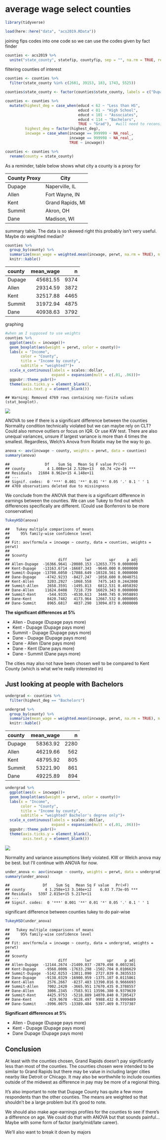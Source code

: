 average wage select counties
================

``` r
library(tidyverse)
```

``` r
load(here::here("data", "acs2019.RData"))
```

joining fips codes into one code so we can use the codes given by fact
finder

``` r
counties <- acs2019 %>% 
  unite("state_county", statefip, countyfip, sep = "", na.rm = TRUE, remove = FALSE)
```

filtering counties of interest

``` r
counties <- counties %>% 
  filter(state_county %in% c(2681, 39153, 183, 1743, 5525))

counties$state_county <- factor(counties$state_county, labels = c("Dupage", "Allen", "Kent", "Summit", "Dane"))

counties <- counties %>% 
  mutate(highest_deg = case_when(educd < 62 ~ "Less than HS",
                                 educd < 81 ~ "High School",
                                 educd < 101 ~ "Associates",
                                 educd < 114 ~ "Bachelors",
                                 TRUE ~ "Grad"),  #will need to reconsider these blocks
         highest_deg = factor(highest_deg),
         incwage = case_when(incwage == 999999 ~ NA_real_,
                             incwage == 999998 ~ NA_real_,
                             TRUE ~ incwage))

counties <- counties %>% 
  rename(county = state_county)
```

As a reminder, table below shows what city a county is a proxy for

| County Proxy | City             |
|--------------|------------------|
| Dupage       | Naperville, IL   |
| Allen        | Fort Wayne, IN   |
| Kent         | Grand Rapids, MI |
| Summit       | Akron, OH        |
| Dane         | Madison, WI      |

summary table. The data is so skewed right this probably isn’t very
useful. Maybe do weighted median?

``` r
counties %>% 
  group_by(county) %>% 
  summarize(mean_wage = weighted.mean(incwage, perwt, na.rm = TRUE), n = n()) %>% 
  knitr::kable()
```

| county | mean\_wage |    n |
|:-------|-----------:|-----:|
| Dupage |   45681.55 | 9374 |
| Allen  |   29314.59 | 3872 |
| Kent   |   32517.88 | 4465 |
| Summit |   31972.94 | 4875 |
| Dane   |   40938.63 | 3792 |

graphing

``` r
#when am I supposed to use weights
counties %>% 
  ggplot(aes(x = incwage))+
  geom_boxplot(aes(weight = perwt, color = county))+
  labs(x = "Income",
       color = "County",
       title = "Income by county",
       subtitle = "weighted?")+
  scale_x_continuous(labels = scales::dollar,
                     expand = expansion(mult = c(.01, .06)))+
  ggpubr::theme_pubr()+
  theme(axis.ticks.y = element_blank(),
        axis.text.y = element_blank())
```

    ## Warning: Removed 4769 rows containing non-finite values (stat_boxplot).

![](county_analysis_files/figure-gfm/unnamed-chunk-6-1.png)<!-- -->

ANOVA to see if there is a significant difference between the counties
Normality condition technically violated but we can maybe rely on CLT?
Could also remove outliers or focus on IQR. Or use KW test. There are
also unequal variances, unsure if largest variance is more than 4 times
the smallest. Regardless, Welch’s Anova from Rstatix may be the way to
go.

``` r
anova <- aov(incwage ~ county, weights = perwt, data = counties)
summary(anova)
```

    ##                Df    Sum Sq   Mean Sq F value Pr(>F)    
    ## county          4 1.008e+14 2.520e+13   60.74 <2e-16 ***
    ## Residuals   21604 8.962e+15 4.148e+11                   
    ## ---
    ## Signif. codes:  0 '***' 0.001 '**' 0.01 '*' 0.05 '.' 0.1 ' ' 1
    ## 4769 observations deleted due to missingness

We conclude from the ANOVA that there is a significant difference in
earnings between the counties. We can use Tukey to find out which
differences specifically are different. (Could use Bonferroni to be more
conservative)

``` r
TukeyHSD(anova)
```

    ##   Tukey multiple comparisons of means
    ##     95% family-wise confidence level
    ## 
    ## Fit: aov(formula = incwage ~ county, data = counties, weights = perwt)
    ## 
    ## $county
    ##                      diff        lwr        upr     p adj
    ## Allen-Dupage  -16366.9641 -20080.153 -12653.775 0.0000000
    ## Kent-Dupage   -13163.6714 -16687.343  -9640.000 0.0000000
    ## Summit-Dupage -13708.6050 -17088.649 -10328.561 0.0000000
    ## Dane-Dupage    -4742.9233  -8427.247  -1058.600 0.0040751
    ## Kent-Allen      3203.2927  -1068.558   7475.143 0.2442808
    ## Summit-Allen    2658.3591  -1495.813   6812.531 0.4058392
    ## Dane-Allen     11624.0408   7218.739  16029.343 0.0000000
    ## Summit-Kent     -544.9335  -4530.613   3440.745 0.9958893
    ## Dane-Kent       8420.7482   4173.964  12667.532 0.0000005
    ## Dane-Summit     8965.6817   4837.290  13094.073 0.0000000

**The significant differences at 5%**

-   Allen - Dupage (Dupage pays more)
-   Kent - Dupage (Dupage pays more)
-   Summit - Dupage (Dupage pays more)
-   Dane - Dupage (Dupage pays more)
-   Dane - Allen (Dane pays more)
-   Dane - Kent (Dane pays more)
-   Dane - Summit (Dane pays more)

The cities may also not have been chosen well to be compared to Kent
County (which is what we’re really interested in)

## Just looking at people with Bachelors

``` r
undergrad <- counties %>% 
  filter(highest_deg == "Bachelors")
```

``` r
undergrad %>% 
  group_by(county) %>% 
  summarize(mean_wage = weighted.mean(incwage, perwt, na.rm = TRUE), n = n()) %>% 
  knitr::kable()
```

| county | mean\_wage |    n |
|:-------|-----------:|-----:|
| Dupage |   58363.92 | 2280 |
| Allen  |   46219.66 |  562 |
| Kent   |   48795.92 |  805 |
| Summit |   53221.90 |  861 |
| Dane   |   49225.89 |  894 |

``` r
undergrad %>% 
  ggplot(aes(x = incwage))+
  geom_boxplot(aes(weight = perwt, color = county))+
  labs(x = "Income",
       color = "County",
       title = "Income by county",
       subtitle = "weighted? Bachelor's degree only")+
  scale_x_continuous(labels = scales::dollar,
                     expand = expansion(mult = c(.01, .06)))+
  ggpubr::theme_pubr()+
  theme(axis.ticks.y = element_blank(),
        axis.text.y = element_blank())
```

![](county_analysis_files/figure-gfm/unnamed-chunk-11-1.png)<!-- -->

Normality and variance assumptions likely violated. KW or Welch anova
may be best. but I’ll continue with ANOVA for now.

``` r
under_anova <- aov(incwage ~ county, weights = perwt, data = undergrad)
summary(under_anova)
```

    ##               Df    Sum Sq   Mean Sq F value   Pr(>F)    
    ## county         4 1.258e+13 3.146e+12    6.03 7.73e-05 ***
    ## Residuals   5397 2.815e+15 5.217e+11                     
    ## ---
    ## Signif. codes:  0 '***' 0.001 '**' 0.01 '*' 0.05 '.' 0.1 ' ' 1

significant difference between counties tukey to do pair-wise

``` r
TukeyHSD(under_anova)
```

    ##   Tukey multiple comparisons of means
    ##     95% family-wise confidence level
    ## 
    ## Fit: aov(formula = incwage ~ county, data = undergrad, weights = perwt)
    ## 
    ## $county
    ##                      diff        lwr       upr     p adj
    ## Allen-Dupage  -12144.2674 -21409.037 -2879.498 0.0032301
    ## Kent-Dupage    -9568.0006 -17633.298 -1502.704 0.0106629
    ## Summit-Dupage  -5142.0253 -13011.090  2727.039 0.3835533
    ## Dane-Dupage    -9138.0329 -16900.959 -1375.107 0.0115861
    ## Kent-Allen      2576.2667  -8237.483 13390.016 0.9666693
    ## Summit-Allen    7002.2420  -3665.951 17670.435 0.3788557
    ## Dane-Allen      3006.2345  -7583.911 13596.380 0.9379639
    ## Summit-Kent     4425.9753  -5218.889 14070.840 0.7205417
    ## Dane-Kent        429.9678  -9128.497  9988.432 0.9999489
    ## Dane-Summit    -3996.0075 -13389.484  5397.469 0.7737387

**Significant differences at 5%**

-   Allen - Dupage (Dupage pays more)
-   Kent - Dupage (Dupage pays more)
-   Dane Dupage (Dupage pays more)

## Conclusion

At least with the counties chosen, Grand Rapids doesn’t pay
significantly less than most of the counties. The counties chosen were
intended to be similar to Grand Rapids but there may be value in
including larger cities nearby like Detroit or Chicago. It may also be
worthwhile to include counties outside of the midwest as difference in
pay may be more of a regional thing.

It’s also important to note that Dupage County has quite a few more
respondents than the other counties. The means are weighted so that
shouldn’t be a large problem but it’s good to note.

We should also make age-earnings profiles for the counties to see if
there’s a difference on age. We could do that with ANOVA but that sounds
painful… Maybe with some form of factor (early/mid/late career).

We’ll also want to break it down by majors
